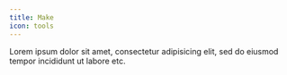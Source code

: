 ```yaml
---
title: Make 
icon: tools
---
```

Lorem ipsum dolor sit amet, consectetur adipisicing elit, 
sed do eiusmod tempor incididunt ut labore etc.
